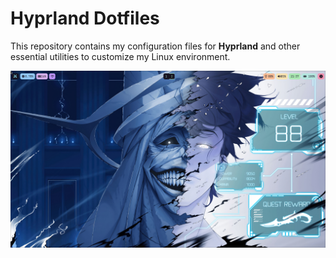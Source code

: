 # Hyprland Dotfiles

This repository contains my configuration files for **Hyprland** and other essential utilities to customize my Linux environment.

![Desktop](./assets/Desktop.png)
